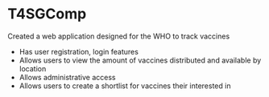 # T4SGComp

Created a web application designed for the WHO to track vaccines
- Has user registration, login features
- Allows users to view the amount of vaccines distributed and available by location
- Allows administrative access
- Allows users to create a shortlist for vaccines their interested in
